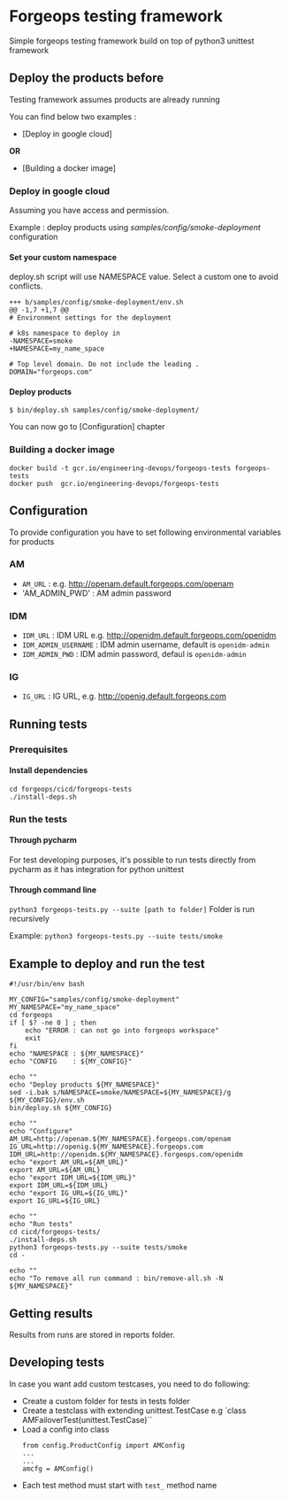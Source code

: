 # Forgeops testing framework
Simple forgeops testing framework build on top of python3 unittest framework

## Deploy the products before
Testing framework assumes products are already running

You can find below two examples : 
- [Deploy in google cloud] 

<b>OR</b>
- [Building a docker image]
### Deploy in google cloud
Assuming you have access and permission.

Example : deploy products using *samples/config/smoke-deployment* configuration
#### Set your custom namespace 
deploy.sh script will use NAMESPACE value. Select a custom one to avoid conflicts.
```--- a/samples/config/smoke-deployment/env.sh
+++ b/samples/config/smoke-deployment/env.sh
@@ -1,7 +1,7 @@
# Environment settings for the deployment

# k8s namespace to deploy in
-NAMESPACE=smoke
+NAMESPACE=my_name_space

# Top level domain. Do not include the leading .
DOMAIN="forgeops.com"
```

#### Deploy products
`$ bin/deploy.sh samples/config/smoke-deployment/`

You can now go to [Configuration] chapter

### Building a docker image

```
docker build -t gcr.io/engineering-devops/forgeops-tests forgeops-tests
docker push  gcr.io/engineering-devops/forgeops-tests
```

## Configuration
To provide configuration you have to set following environmental variables for products

### AM
 - `AM_URL` : e.g. http://openam.default.forgeops.com/openam
 - 'AM_ADMIN_PWD' : AM admin password

### IDM
 - `IDM_URL` : IDM URL e.g. http://openidm.default.forgeops.com/openidm
 - `IDM_ADMIN_USERNAME` : IDM admin username, default is `openidm-admin`
 - `IDM_ADMIN_PWD` : IDM admin password, defaul is `openidm-admin`

### IG
 - `IG_URL` : IG URL, e.g. http://openig.default.forgeops.com


## Running tests

### Prerequisites
#### Install dependencies
```
cd forgeops/cicd/forgeops-tests
./install-deps.sh
```
### Run the tests
#### Through pycharm
For test developing purposes, it's possible to run tests directly from pycharm as it has integration for python unittest
#### Through command line
`python3 forgeops-tests.py --suite [path to folder]`
Folder is run recursively

Example: `python3 forgeops-tests.py --suite tests/smoke`

## Example to deploy and run the test
```
#!/usr/bin/env bash

MY_CONFIG="samples/config/smoke-deployment"
MY_NAMESPACE="my_name_space"
cd forgeops
if [ $? -ne 0 ] ; then
    echo "ERROR : can not go into forgeops workspace"
    exit
fi
echo "NAMESPACE : ${MY_NAMESPACE}"
echo "CONFIG    : ${MY_CONFIG}"

echo ""
echo "Deploy products ${MY_NAMESPACE}"
sed -i.bak s/NAMESPACE=smoke/NAMESPACE=${MY_NAMESPACE}/g ${MY_CONFIG}/env.sh
bin/deploy.sh ${MY_CONFIG}

echo ""
echo "Configure"
AM_URL=http://openam.${MY_NAMESPACE}.forgeops.com/openam
IG_URL=http://openig.${MY_NAMESPACE}.forgeops.com
IDM_URL=http://openidm.${MY_NAMESPACE}.forgeops.com/openidm
echo "export AM_URL=${AM_URL}"
export AM_URL=${AM_URL}
echo "export IDM_URL=${IDM_URL}"
export IDM_URL=${IDM_URL}
echo "export IG_URL=${IG_URL}"
export IG_URL=${IG_URL}

echo ""
echo "Run tests"
cd cicd/forgeops-tests/
./install-deps.sh
python3 forgeops-tests.py --suite tests/smoke
cd -

echo ""
echo "To remove all run command : bin/remove-all.sh -N ${MY_NAMESPACE}"
```

## Getting results
Results from runs are stored in reports folder.

## Developing tests
In case you want add custom testcases, you need to do following:

 - Create a custom folder for tests in tests folder
 - Create a testclass with extending unittest.TestCase e.g `class AMFailoverTest(unittest.TestCase)``
 - Load a config into class
    ```
    from config.ProductConfig import AMConfig
    ...
    ...
    amcfg = AMConfig()
    ```
 - Each test method must start with `test_` method name
